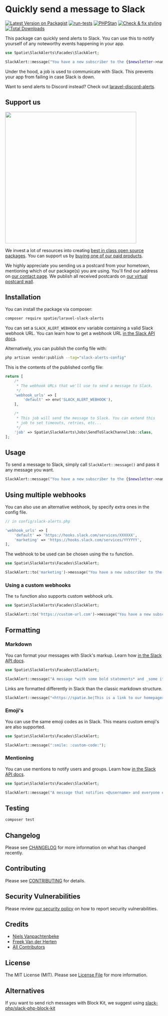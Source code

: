 # Quickly send a message to Slack

[![Latest Version on Packagist](https://img.shields.io/packagist/v/spatie/laravel-slack-alerts.svg?style=flat-square)](https://packagist.org/packages/spatie/laravel-slack-alerts)
[![run-tests](https://github.com/spatie/laravel-slack-alerts/actions/workflows/run-tests.yml/badge.svg)](https://github.com/spatie/laravel-slack-alerts/actions/workflows/run-tests.yml)
[![PHPStan](https://github.com/spatie/laravel-slack-alerts/actions/workflows/phpstan.yml/badge.svg)](https://github.com/spatie/laravel-slack-alerts/actions/workflows/phpstan.yml)
[![Check & fix styling](https://github.com/spatie/laravel-slack-alerts/actions/workflows/php-cs-fixer.yml/badge.svg)](https://github.com/spatie/laravel-slack-alerts/actions/workflows/php-cs-fixer.yml)
[![Total Downloads](https://img.shields.io/packagist/dt/spatie/laravel-slack-alerts.svg?style=flat-square)](https://packagist.org/packages/spatie/laravel-slack-alerts)

This package can quickly send alerts to Slack. You can use this to notify yourself of any noteworthy events happening in your app.

```php
use Spatie\SlackAlerts\Facades\SlackAlert;

SlackAlert::message("You have a new subscriber to the {$newsletter->name} newsletter!");
```

Under the hood, a job is used to communicate with Slack. This prevents your app from failing in case Slack is down.

Want to send alerts to Discord instead? Check out [laravel-discord-alerts](https://github.com/spatie/laravel-discord-alerts).

## Support us

[<img src="https://github-ads.s3.eu-central-1.amazonaws.com/laravel-slack-alerts.jpg?t=1" width="419px" />](https://spatie.be/github-ad-click/laravel-slack-alerts)

We invest a lot of resources into creating [best in class open source packages](https://spatie.be/open-source). You can support us by [buying one of our paid products](https://spatie.be/open-source/support-us).

We highly appreciate you sending us a postcard from your hometown, mentioning which of our package(s) you are using. You'll find our address on [our contact page](https://spatie.be/about-us). We publish all received postcards on [our virtual postcard wall](https://spatie.be/open-source/postcards).

## Installation

You can install the package via composer:

```bash
composer require spatie/laravel-slack-alerts
```

You can set a `SLACK_ALERT_WEBHOOK` env variable containing a valid Slack webhook URL. You can learn how to get a webhook URL [in the Slack API docs](https://api.slack.com/messaging/webhooks).


Alternatively, you can publish the config file with:

```bash
php artisan vendor:publish --tag="slack-alerts-config"
```

This is the contents of the published config file:

```php
return [
    /*
     * The webhook URLs that we'll use to send a message to Slack.
     */
    'webhook_urls' => [
        'default' => env('SLACK_ALERT_WEBHOOK'),
    ],

    /*
     * This job will send the message to Slack. You can extend this
     * job to set timeouts, retries, etc...
     */
    'job' => Spatie\SlackAlerts\Jobs\SendToSlackChannelJob::class,
];

```

## Usage

To send a message to Slack, simply call `SlackAlert::message()` and pass it any message you want.

```php
SlackAlert::message("You have a new subscriber to the {$newsletter->name} newsletter!");
```

## Using multiple webhooks

You can also use an alternative webhook, by specify extra ones in the config file.

```php
// in config/slack-alerts.php

'webhook_urls' => [
    'default' => 'https://hooks.slack.com/services/XXXXXX',
    'marketing' => 'https://hooks.slack.com/services/YYYYYY',
],
```

The webhook to be used can be chosen using the `to` function.

```php
use Spatie\SlackAlerts\Facades\SlackAlert;

SlackAlert::to('marketing')->message("You have a new subscriber to the {$newsletter->name} newsletter!");
```

### Using a custom webhooks

The `to` function also supports custom webhook urls.

```php
use Spatie\SlackAlerts\Facades\SlackAlert;

SlackAlert::to('https://custom-url.com')->message("You have a new subscriber to the {$newsletter->name} newsletter!");
```

## Formatting

### Markdown
You can format your messages with Slack's markup. Learn how [in the Slack API docs](https://slack.com/help/articles/202288908-Format-your-messages).

```php
use Spatie\SlackAlerts\Facades\SlackAlert;

SlackAlert::message("A message *with some bold statements* and _some italicized text_.");
```

Links are formatted differently in Slack than the classic markdown structure.

```php
SlackAlert::message("<https://spatie.be|This is a link to our homepage>");
```

### Emoji's

You can use the same emoji codes as in Slack. This means custom emoji's are also supported.
```php
use Spatie\SlackAlerts\Facades\SlackAlert;

SlackAlert::message(":smile: :custom-code:");

```

### Mentioning

You can use mentions to notify users and groups. Learn how [in the Slack API docs](https://api.slack.com/reference/surfaces/formatting#mentioning-users).
```php
use Spatie\SlackAlerts\Facades\SlackAlert;

SlackAlert::message("A message that notifies <@username> and everyone else who is <!here>")

```

## Testing

```bash
composer test
```

## Changelog

Please see [CHANGELOG](CHANGELOG.md) for more information on what has changed recently.

## Contributing

Please see [CONTRIBUTING](https://github.com/spatie/.github/blob/main/CONTRIBUTING.md) for details.

## Security Vulnerabilities

Please review [our security policy](../../security/policy) on how to report security vulnerabilities.

## Credits

- [Niels Vanpachtenbeke](https://github.com/Nielsvanpach)
- [Freek Van der Herten](https://github.com/freekmurze)
- [All Contributors](../../contributors)

## License

The MIT License (MIT). Please see [License File](LICENSE.md) for more information.

## Alternatives

If you want to send rich messages with Block Kit, we suggest using [slack-php/slack-php-block-kit](https://github.com/slack-php/slack-php-block-kit)
